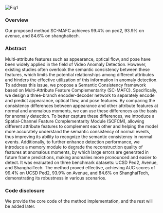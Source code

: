 ![Fig1](https://github.com/user-attachments/assets/c2188e50-14e8-4833-85a3-382b52e964b0)
### Overview ###
Our proposed method SC-MAFC achieves 99.4% on ped2, 93.9% on avenue, and 84.6% on shanghaitech.
### Abstract ###
Multi-attribute features such as appearance, optical flow, and pose have been widely applied in the field of Video Anomaly Detection. However, existing studies often overlook the semantic consistency between these features, which limits the potential relationships among different attributes and hinders the effective utilization of this information in anomaly detection. To address this issue, we propose a Semantic Consistency framework based on Multi-Attribute Feature Complementarity (SC-MAFC). Specifically, we design a three-branch encoder-decoder network to separately encode and predict appearance, optical flow, and pose features. By comparing the consistency differences between appearance and other attribute features at normal and anomalous moments, we can use these differences as the basis for anomaly detection. To better capture these differences, we introduce a Spatial-Channel Feature Complementarity Module (SCFCM), allowing different attribute features to complement each other and helping the model more accurately understand the semantic consistency of normal events, thus improving its ability to recognize the semantic consistency in normal events. Additionally, to further enhance detection performance, we introduce a memory module to degrade the reconstruction quality of features at anomalous moments, by which large errors are generated in future frame predictions, making anomalies more pronounced and easier to detect.  It was evaluated on three benchmark datasets: UCSD Ped2, Avenue, and ShanghaiTech. The method proved effective, achieving AUC scores of 99.4\% on UCSD Ped2, 93.9\% on Avenue, and 84.6\% on ShanghaiTech, demonstrating its robustness in various scenarios.
### Code disclosure ###
We provide the core code of the method implementation, and the rest will be added later.
